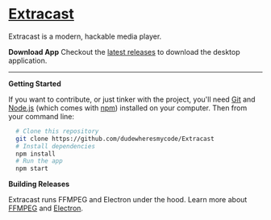 # [Extracast](http://extracast.io)

Extracast is a modern, hackable media player.

**Download App**
Checkout the [latest releases](/dudewheresmycode/Extracast/releases) to download the desktop application.

---

**Getting Started**

If you want to contribute, or just tinker with the project, you'll need [Git](https://git-scm.com) and [Node.js](https://nodejs.org/en/download/) (which comes with [npm](http://npmjs.com)) installed on your computer. Then from your command line:

```bash
  # Clone this repository
  git clone https://github.com/dudewheresmycode/Extracast
  # Install dependencies
  npm install
  # Run the app
  npm start
```

**Building Releases**


Extracast runs FFMPEG and Electron under the hood. Learn more about [FFMPEG](http://ffmpeg.org) and [Electron](http://electron.atom.io/).
